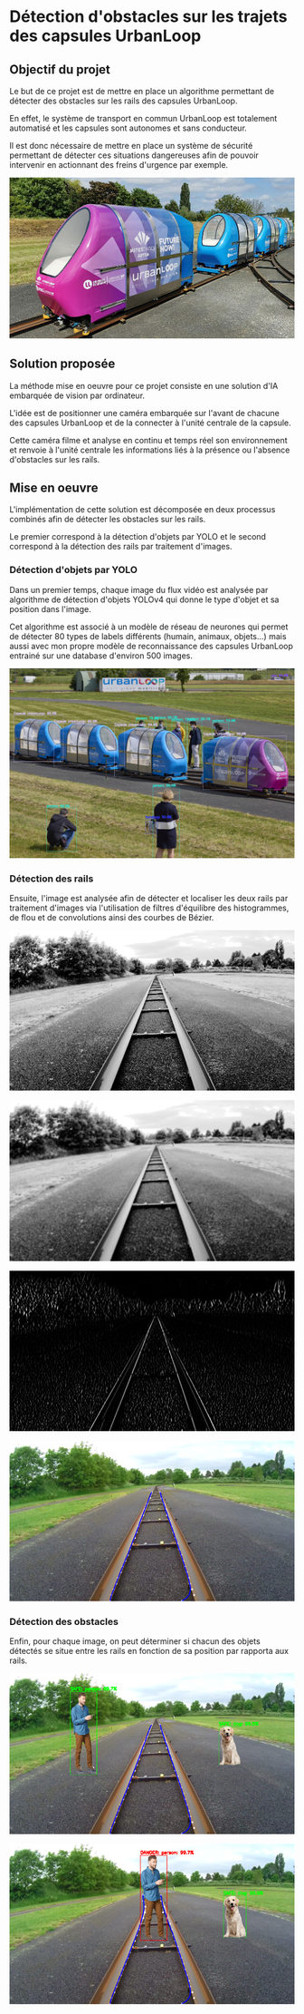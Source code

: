 # Détection d'obstacles sur les trajets des capsules UrbanLoop

## Objectif du projet

Le but de ce projet est de mettre en place un algorithme permettant de détecter des obstacles sur les rails des capsules UrbanLoop.

En effet, le système de transport en commun UrbanLoop est totalement automatisé et les capsules sont autonomes et sans conducteur.

Il est donc nécessaire de mettre en place un système de sécurité permettant de détecter ces situations dangereuses afin de pouvoir intervenir en actionnant des freins d'urgence par exemple.

![Cover](https://github.com/Pierrosin/UrbanLoop_obstacle_detection/blob/master/UrbanLoop4.jpg)

## Solution proposée

La méthode mise en oeuvre pour ce projet consiste en une solution d'IA embarquée de vision par ordinateur.

L'idée est de positionner une caméra embarquée sur l'avant de chacune des capsules UrbanLoop et de la connecter à l'unité centrale de la capsule.

Cette caméra filme et analyse en continu et temps réel son environnement et renvoie à l'unité centrale les informations liés à la présence ou l'absence d'obstacles sur les rails.

## Mise en oeuvre

L'implémentation de cette solution est décomposée en deux processus combinés afin de détecter les obstacles sur les rails.

Le premier correspond à la détection d'objets par YOLO et le second correspond à la détection des rails par traitement d'images.

### Détection d'objets par YOLO

Dans un premier temps, chaque image du flux vidéo est analysée par algorithme de détection d'objets YOLOv4 qui donne le type d'objet et sa position dans l'image.

Cet algorithme est associé à un modèle de réseau de neurones qui permet de détecter 80 types de labels différents (humain, animaux, objets...) mais aussi avec mon propre modèle de reconnaissance des capsules UrbanLoop entrainé sur une database d'environ 500 images.

![Cover](https://github.com/Pierrosin/UrbanLoop_obstacle_detection/blob/master/UrbanLoopYolo.png)


### Détection des rails

Ensuite, l'image est analysée afin de détecter et localiser les deux rails par traitement d'images via l'utilisation de filtres d'équilibre des histogrammes, de flou et de convolutions ainsi des courbes de Bézier.

![Cover](https://github.com/Pierrosin/UrbanLoop_obstacle_detection/blob/master/HistogramEqualizationFilterRail.png)

![Cover](https://github.com/Pierrosin/UrbanLoop_obstacle_detection/blob/master/BlurFilterRail.png)

![Cover](https://github.com/Pierrosin/UrbanLoop_obstacle_detection/blob/master/ConvolutionFilterRail.png)

![Cover](https://github.com/Pierrosin/UrbanLoop_obstacle_detection/blob/master/RailDetection.png)

### Détection des obstacles

Enfin, pour chaque image, on peut déterminer si chacun des objets détectés se situe entre les rails en fonction de sa position par rapporta aux rails.

![Cover](https://github.com/Pierrosin/UrbanLoop_obstacle_detection/blob/master/UrbanLoopSafe.png)

![Cover](https://github.com/Pierrosin/UrbanLoop_obstacle_detection/blob/master/UrbanLoopDanger.png)


